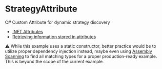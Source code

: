 # StrategyAttribute
C# Custom Attribute for dynamic strategy discovery

* [.NET Attributes](https://learn.microsoft.com/en-us/dotnet/csharp/programming-guide/concepts/attributes/)
* [Retrieving information stored in attributes](https://learn.microsoft.com/en-us/dotnet/standard/attributes/retrieving-information-stored-in-attributes)

:warning: While this example uses a static constructor, better practice would be to utilize proper dependency injection instead, maybe even using [Assembly Scanning](https://github.com/khellang/Scrutor) to find all matching types for a proper production-ready example. This is beyond the scope of the current example.

